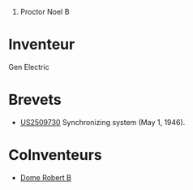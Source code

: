 1.  Proctor Noel B

Inventeur
=========

Gen Electric

Brevets
=======

-   [US2509730](US2509730 "wikilink") Synchronizing system (May
    1, 1946).

CoInventeurs
============

-   [Dome Robert B](Dome_Robert_B "wikilink")
